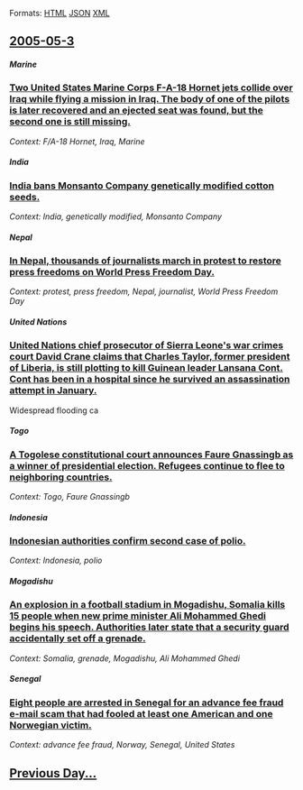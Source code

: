 
Formats: [HTML](2005/05/3/index.html)  [JSON](2005/05/3/index.json)  [XML](2005/05/3/index.xml)  

## [2005-05-3](/news/2005/05/3/index.md)

##### Marine
### [ Two United States Marine Corps F-A-18 Hornet jets collide over Iraq while flying a mission in Iraq. The body of one of the pilots is later recovered and an ejected seat was found, but the second one is still missing. ](/news/2005/05/3/two-united-states-marine-corps-f-a-18-hornet-jets-collide-over-iraq-while-flying-a-mission-in-iraq-the-body-of-one-of-the-pilots-is-later.md)
_Context: F/A-18 Hornet, Iraq, Marine_

##### India
### [ India bans Monsanto Company genetically modified cotton seeds. ](/news/2005/05/3/india-bans-monsanto-company-genetically-modified-cotton-seeds.md)
_Context: India, genetically modified, Monsanto Company_

##### Nepal
### [ In Nepal, thousands of journalists march in protest to restore press freedoms on World Press Freedom Day. ](/news/2005/05/3/in-nepal-thousands-of-journalists-march-in-protest-to-restore-press-freedoms-on-world-press-freedom-day.md)
_Context: protest, press freedom, Nepal, journalist, World Press Freedom Day_

##### United Nations
### [ United Nations chief prosecutor of Sierra Leone's war crimes court David Crane claims that Charles Taylor, former president of Liberia, is still plotting to kill Guinean leader Lansana Cont. Cont has been in a hospital since he survived an assassination attempt in January.](/news/2005/05/3/united-nations-chief-prosecutor-of-sierra-leone-s-war-crimes-court-david-crane-claims-that-charles-taylor-former-president-of-liberia-is.md)
Widespread flooding ca

##### Togo
### [ A Togolese constitutional court announces Faure Gnassingb as a winner of presidential election. Refugees continue to flee to neighboring countries. ](/news/2005/05/3/a-togolese-constitutional-court-announces-faure-gnassingbe-as-a-winner-of-presidential-election-refugees-continue-to-flee-to-neighboring-c.md)
_Context: Togo, Faure Gnassingb_

##### Indonesia
### [ Indonesian authorities confirm second case of polio. ](/news/2005/05/3/indonesian-authorities-confirm-second-case-of-polio.md)
_Context: Indonesia, polio_

##### Mogadishu
### [ An explosion in a football stadium in Mogadishu, Somalia kills 15 people when new prime minister Ali Mohammed Ghedi begins his speech. Authorities later state that a security guard accidentally set off a grenade. ](/news/2005/05/3/an-explosion-in-a-football-stadium-in-mogadishu-somalia-kills-15-people-when-new-prime-minister-ali-mohammed-ghedi-begins-his-speech-auth.md)
_Context: Somalia, grenade, Mogadishu, Ali Mohammed Ghedi_

##### Senegal
### [ Eight people are arrested in Senegal for an advance fee fraud e-mail scam that had fooled at least one American and one Norwegian victim. ](/news/2005/05/3/eight-people-are-arrested-in-senegal-for-an-advance-fee-fraud-e-mail-scam-that-had-fooled-at-least-one-american-and-one-norwegian-victim.md)
_Context: advance fee fraud, Norway, Senegal, United States_

## [Previous Day...](/news/2005/05/2/index.md)

